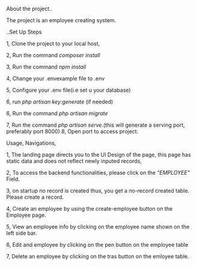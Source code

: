 About the project..

The project is an employee creating system.

..Set Up Steps

1, Clone the project to your local host, 

2, Run the command *composer install* 

3, Run the command *npm install* 

4, Change your .envexample file to .env 

5, Configure your .env file(i.e set u your database) 

6, run *php artisan key:generate* (if needed)

6, Run the command *php artisan migrate* 

7, Run the command *php artisan serve*.(this will generate a serving port, preferably port 8000) 8, Open port to access project.

Usage, 
Navigations,

1, The landing page directs you to the UI Design of the page, this page has static data and does not reflect newly inputed records,

2, To access the backend functionalities, please click on the *"EMPLOYEE"* Field.

3, on startup no record is created thus, you get a no-record created table. Please create a record.

4, Create an employee by using the create-employee button on the Employee page. 

5, View an employee info by clicking on the employee name shown on the left side bar.

6, Edit and employee by clicking on the pen button on the employee table 

7, Delete an employee by clicking on the tras button on the emloyee table.
